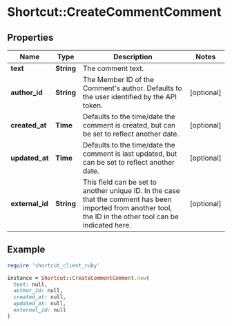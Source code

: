# Shortcut::CreateCommentComment

## Properties

| Name | Type | Description | Notes |
| ---- | ---- | ----------- | ----- |
| **text** | **String** | The comment text. |  |
| **author_id** | **String** | The Member ID of the Comment&#39;s author. Defaults to the user identified by the API token. | [optional] |
| **created_at** | **Time** | Defaults to the time/date the comment is created, but can be set to reflect another date. | [optional] |
| **updated_at** | **Time** | Defaults to the time/date the comment is last updated, but can be set to reflect another date. | [optional] |
| **external_id** | **String** | This field can be set to another unique ID. In the case that the comment has been imported from another tool, the ID in the other tool can be indicated here. | [optional] |

## Example

```ruby
require 'shortcut_client_ruby'

instance = Shortcut::CreateCommentComment.new(
  text: null,
  author_id: null,
  created_at: null,
  updated_at: null,
  external_id: null
)
```

